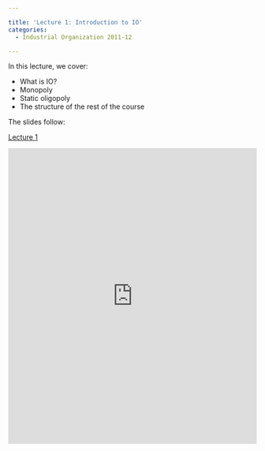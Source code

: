 ```yaml
---

title: 'Lecture 1: Introduction to IO'
categories:
  - Industrial Organization 2011-12

---
```

In this lecture, we cover:
  * What is IO?
  * Monopoly
  * Static oligopoly
  * The structure of the rest of the course

The slides follow:

<a title="View Lecture 1 on Scribd" href="https://www.scribd.com/doc/67599097/Lecture-1" >Lecture 1</a>

<iframe src="https://www.scribd.com/embeds/67599097/content?start_page=1&view_mode=slideshow&access_key=key-27lul3l92hkrfjvjejpg" data-auto-height="true" data-aspect-ratio="1.33333333333333" scrolling="no" width="100%" height="600" frameborder="0"></iframe>